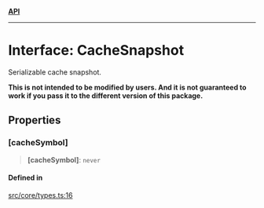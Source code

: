 [**API**](../../API.md)

***

# Interface: CacheSnapshot

Serializable cache snapshot.

**This is not intended to be modified by users. And it is not guaranteed to work if you pass it to the different version of this package.**

## Properties

### \[cacheSymbol\]

> **\[cacheSymbol\]**: `never`

#### Defined in

[src/core/types.ts:16](https://github.com/inokawa/virtua/blob/07a9bf9ed8118e1336c76ca2d56bbd6662d2b6ba/src/core/types.ts#L16)
